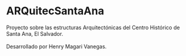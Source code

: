 # ARQuitecSantaAna
Proyecto sobre las estructuras Arquitectónicas del Centro Histórico de Santa Ana, El Salvador.<br><br>
Desarrollado por Henry Magari Vanegas.
